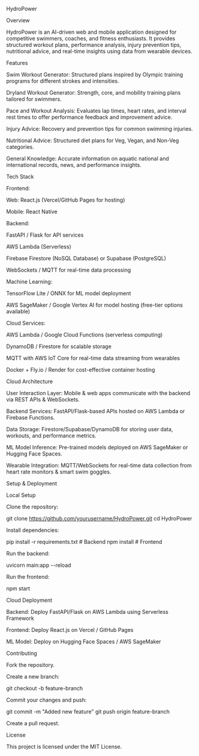 HydroPower

Overview

HydroPower is an AI-driven web and mobile application designed for competitive swimmers, coaches, and fitness enthusiasts. It provides structured workout plans, performance analysis, injury prevention tips, nutritional advice, and real-time insights using data from wearable devices.

Features

Swim Workout Generator: Structured plans inspired by Olympic training programs for different strokes and intensities.

Dryland Workout Generator: Strength, core, and mobility training plans tailored for swimmers.

Pace and Workout Analysis: Evaluates lap times, heart rates, and interval rest times to offer performance feedback and improvement advice.

Injury Advice: Recovery and prevention tips for common swimming injuries.

Nutritional Advice: Structured diet plans for Veg, Vegan, and Non-Veg categories.

General Knowledge: Accurate information on aquatic national and international records, news, and performance insights.

Tech Stack

Frontend:

Web: React.js (Vercel/GitHub Pages for hosting)

Mobile: React Native

Backend:

FastAPI / Flask for API services

AWS Lambda (Serverless)

Firebase Firestore (NoSQL Database) or Supabase (PostgreSQL)

WebSockets / MQTT for real-time data processing

Machine Learning:

TensorFlow Lite / ONNX for ML model deployment

AWS SageMaker / Google Vertex AI for model hosting (free-tier options available)

Cloud Services:

AWS Lambda / Google Cloud Functions (serverless computing)

DynamoDB / Firestore for scalable storage

MQTT with AWS IoT Core for real-time data streaming from wearables

Docker + Fly.io / Render for cost-effective container hosting

Cloud Architecture

User Interaction Layer: Mobile & web apps communicate with the backend via REST APIs & WebSockets.

Backend Services: FastAPI/Flask-based APIs hosted on AWS Lambda or Firebase Functions.

Data Storage: Firestore/Supabase/DynamoDB for storing user data, workouts, and performance metrics.

ML Model Inference: Pre-trained models deployed on AWS SageMaker or Hugging Face Spaces.

Wearable Integration: MQTT/WebSockets for real-time data collection from heart rate monitors & smart swim goggles.

Setup & Deployment

Local Setup

Clone the repository:

git clone https://github.com/yourusername/HydroPower.git
cd HydroPower

Install dependencies:

pip install -r requirements.txt  # Backend
npm install  # Frontend

Run the backend:

uvicorn main:app --reload

Run the frontend:

npm start

Cloud Deployment

Backend: Deploy FastAPI/Flask on AWS Lambda using Serverless Framework

Frontend: Deploy React.js on Vercel / GitHub Pages

ML Model: Deploy on Hugging Face Spaces / AWS SageMaker

Contributing

Fork the repository.

Create a new branch:

git checkout -b feature-branch

Commit your changes and push:

git commit -m "Added new feature"
git push origin feature-branch

Create a pull request.

License

This project is licensed under the MIT License.

